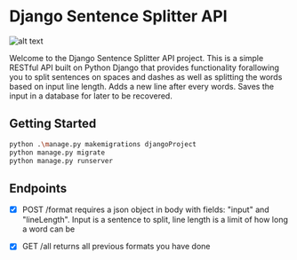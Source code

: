 # Django Sentence Splitter API

![alt text](https://media.tenor.com/AKHj5e7v4pcAAAAi/cute.gif)

Welcome to the Django Sentence Splitter API project. This is a simple RESTful API built on Python Django that provides functionality forallowing you to split sentences on spaces and dashes
as well as splitting the words based on input line length. Adds a new line after every words. Saves the input in a database for later to be recovered.


## Getting Started

```bash
python .\manage.py makemigrations djangoProject
python manage.py migrate  
python manage.py runserver   
```


## Endpoints
- [X] POST /format  requires a json object in body with fields: "input" and "lineLength". Input is a sentence to split, line length is a limit of how long a word can be
- [X] GET /all returns all previous formats you have done

